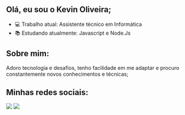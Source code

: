 ## Olá, eu sou o Kevin Oliveira; 
- 💻 Trabalho atual: Assistente técnico em Informática
- 📚 Estudando atualmente: Javascript e Node.Js

## Sobre mim:
  Adoro tecnologia e desafios, tenho facilidade em me adaptar e procuro constantemente novos conhecimentos e técnicas;
  
  
## Minhas redes sociais:
  <a href="https://www.linkedin.com/in/kevin-oliveira-9539b3258" target="_blank"><img src="https://img.shields.io/badge/-LinkedIn-%230077B5?style=for-the-badge&logo=linkedin&logoColor=white" target="_blank"></a> 
  <a href="https://instagram.com/oliveir4_kvn" target="_blank"><img src="https://img.shields.io/badge/-Instagram-%23E4405F?style=for-the-badge&logo=instagram&logoColor=white" target="_blank"></a>
